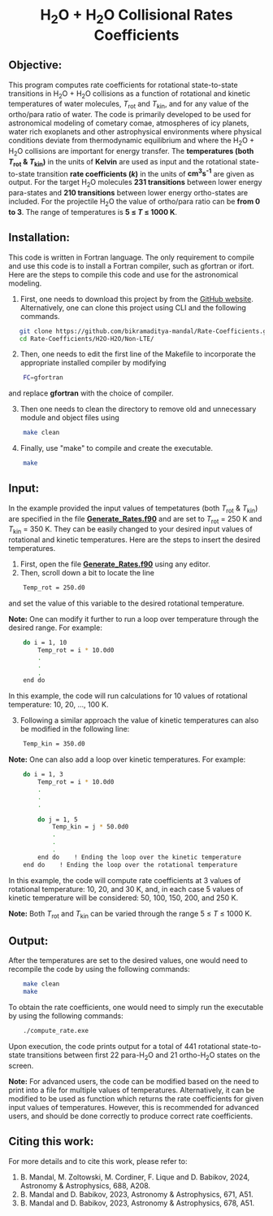 <h1 align="center">H<sub>2</sub>O + H<sub>2</sub>O Collisional Rates Coefficients</h1>

## Objective:

This program computes rate coefficients for rotational state-to-state transitions in H<sub>2</sub>O + H<sub>2</sub>O collisions as a function of rotational and kinetic temperatures of water molecules, *T*<sub>rot</sub> and *T*<sub>kin</sub>, and for any value of the ortho/para ratio of water. The code is primarily developed to be used for astronomical modeling of cometary comae, atmospheres of icy planets, water rich exoplanets and other astrophysical environments where physical conditions deviate from thermodynamic equilibrium and where the H<sub>2</sub>O + H<sub>2</sub>O collisions are important for energy transfer. The **temperatures (both *T*<sub>rot</sub> & *T*<sub>kin</sub>)** in the units of **Kelvin** are used as input and the rotational state-to-state transition **rate coefficients (*k*)** in the units of **cm<sup>3</sup>s<sup>-1</sup>** are given as output. For the target H<sub>2</sub>O molecules **231 transitions** between lower energy para-states and **210 transitions** between lower energy ortho-states are included. For the projectile H<sub>2</sub>O the value of ortho/para ratio can be **from 0 to 3**. The range of temperatures is **5 ≤ *T* ≤ 1000 K**.

## Installation:

This code is written in Fortran language. The only requirement to compile and use this code is to install a Fortran compiler, such as gfortran or ifort. Here are the steps to compile this code and use for the astronomical modeling.

1. First, one needs to download this project by from the [GitHub website](https://github.com/bikramaditya-mandal/Rate-Coefficients.git). Alternatively, one can clone this project using CLI and the following commands.

```sh
   git clone https://github.com/bikramaditya-mandal/Rate-Coefficients.git
   cd Rate-Coefficients/H2O-H2O/Non-LTE/
```

2. Then, one needs to edit the first line of the Makefile to incorporate the appropriate installed compiler by modifying 

```sh
    FC=gfortran
```

and  replace **gfortran** with the choice of compiler.

3. Then one needs to clean the directory to remove old and unnecessary module and object files using 

```sh
    make clean
```

4. Finally, use "make" to compile and create the executable.
```sh
    make
```

## Input:

In the example provided the input values of tempetatures (both *T*<sub>rot</sub> & *T*<sub>kin</sub>) are specified in the file [**Generate_Rates.f90**](Generate_Rates.f90) and are set to *T*<sub>rot</sub> = 250 K and *T*<sub>kin</sub> = 350 K. They can be easily changed to your desired input values of  rotational and kinetic temperatures. Here are the steps to insert the desired temperatures.

1. First, open the file [**Generate_Rates.f90**](Generate_Rates.f90) using any editor.
2. Then, scroll down a bit to locate the line

```sh
    Temp_rot = 250.d0
```

and set the value of this variable to the desired rotational temperature.

**Note:** One can modify it further to run a loop over temperature through the desired range. For example:

```sh
    do i = 1, 10
        Temp_rot = i * 10.0d0
        .
        .
        .
    end do
```

In this example, the code will run calculations for 10 values of rotational temperature: 10, 20, ..., 100 K.

3. Following a similar approach the value of kinetic temperatures can also be modified in the following line:

```sh
    Temp_kin = 350.d0
```

**Note:** One can also add a loop over kinetic temperatures. For example:

```sh
    do i = 1, 3
        Temp_rot = i * 10.0d0
        .
        .
        .

        do j = 1, 5
            Temp_kin = j * 50.0d0
            .
            .
            .
        end do    ! Ending the loop over the kinetic temperature
    end do    ! Ending the loop over the rotational temperature
```

In this example, the code will compute rate coefficients at 3 values of rotational temperature: 10, 20, and 30 K, and, in each case 5 values of kinetic temperature will be considered: 50, 100, 150, 200, and 250 K. 

**Note:** Both *T*<sub>rot</sub> and *T*<sub>kin</sub> can be varied through the range 5 ≤ *T* ≤ 1000 K.

## Output:

After the temperatures are set to the desired values, one would need to recompile the code by using the following commands:

```sh
    make clean
    make
```

To obtain the rate coefficients, one would need to simply run the executable by using the following commands:

```sh
    ./compute_rate.exe
```

Upon execution, the code prints output for a total of 441 rotational state-to-state transitions between first 22 para-H<sub>2</sub>O and 21 ortho-H<sub>2</sub>O states on the screen.

**Note:** For advanced users, the code can be modified based on the need to print into a file for multiple values of temperatures. Alternatively, it can be modified to be used as function which returns the rate coefficients for given input values of temperatures. However, this is recommended for advanced users, and should be done correctly to produce correct rate coefficients.

## Citing this work:

For more details and to cite this work, please refer to:
1. B. Mandal, M. Zoltowski, M. Cordiner, F. Lique and D. Babikov, 2024, Astronomy & Astrophysics, 688, A208.
2. B. Mandal and D. Babikov, 2023, Astronomy & Astrophysics, 671, A51.
3. B. Mandal and D. Babikov, 2023, Astronomy & Astrophysics, 678, A51.
 



